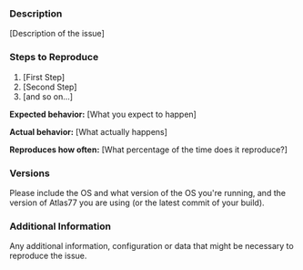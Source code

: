 ### Description

[Description of the issue]

### Steps to Reproduce

1. [First Step]
2. [Second Step]
3. [and so on...]

**Expected behavior:** [What you expect to happen]

**Actual behavior:** [What actually happens]

**Reproduces how often:** [What percentage of the time does it reproduce?]

### Versions

Please include the OS and what version of the OS you're running, and the version of Atlas77 you are using (or the latest commit of your build).

### Additional Information

Any additional information, configuration or data that might be necessary to reproduce the issue.